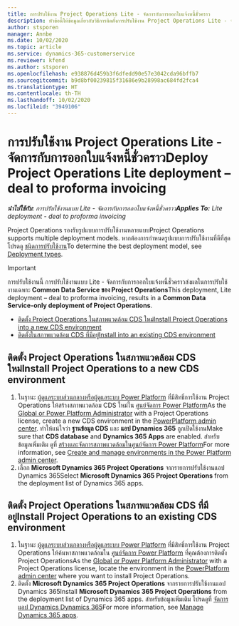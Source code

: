 ```yaml
---
title: การปรับใช้งาน Project Operations Lite - จัดการกับการออกใบแจ้งหนี้ชั่วคราว
description: หัวข้อนี้ให้ข้อมูลเกี่ยวกับวิธีการติดตั้งการปรับใช้งาน Project Operations Lite - จัดการกับการออกใบแจ้งหนี้ชั่วคราว
author: stsporen
manager: Annbe
ms.date: 10/02/2020
ms.topic: article
ms.service: dynamics-365-customerservice
ms.reviewer: kfend
ms.author: stsporen
ms.openlocfilehash: e938876d459b3f6dfedd90e57e3042cda96bffb7
ms.sourcegitcommit: b9d8bf00239815f31686e9b28998ac684fd2fca4
ms.translationtype: HT
ms.contentlocale: th-TH
ms.lasthandoff: 10/02/2020
ms.locfileid: "3949106"
---
```

# <a name="deploy-project-operations-lite-deployment--deal-to-proforma-invoicing"></a><span data-ttu-id="3bede-103">การปรับใช้งาน Project Operations Lite - จัดการกับการออกใบแจ้งหนี้ชั่วคราว</span><span class="sxs-lookup"><span data-stu-id="3bede-103">Deploy Project Operations Lite deployment – deal to proforma invoicing</span></span>

<span data-ttu-id="3bede-104">_**นำไปใช้กับ:** การปรับใช้งานแบบ Lite - จัดการกับการออกใบแจ้งหนี้ชั่วคราว_</span><span class="sxs-lookup"><span data-stu-id="3bede-104">_**Applies To:** Lite deployment - deal to proforma invoicing_</span></span>

<span data-ttu-id="3bede-105">Project Operations รองรับรูปแบบการปรับใช้งานหลายแบบ</span><span class="sxs-lookup"><span data-stu-id="3bede-105">Project Operations supports multiple deployment models.</span></span> <span data-ttu-id="3bede-106">หากต้องการกำหนดรูปแบบการปรับใช้งานที่ดีที่สุด โปรดดู [ชนิดการปรับใช้งาน](determine-deployment-type.md)</span><span class="sxs-lookup"><span data-stu-id="3bede-106">To determine the best deployment model, see [Deployment types](determine-deployment-type.md).</span></span>


> [!IMPORTANT]
> <span data-ttu-id="3bede-107">การปรับใช้งานนี้ การปรับใช้งานแบบ Lite - จัดการกับการออกใบแจ้งหนี้ชั่วคราวส่งผลในการปรับใช้งานเฉพาะ **Common Data Service ของ Project Operations**</span><span class="sxs-lookup"><span data-stu-id="3bede-107">This deployment, Lite deployment – deal to proforma invoicing, results in a **Common Data Service-only deployment of Project Operations**.</span></span>

- [<span data-ttu-id="3bede-108">ติดตั้ง Project Operations ในสภาพแวดล้อม CDS ใหม่</span><span class="sxs-lookup"><span data-stu-id="3bede-108">Install Project Operations into a new CDS environment</span></span>](#new)
- [<span data-ttu-id="3bede-109">ติดตั้งในสภาพแวดล้อม CDS ที่มีอยู่</span><span class="sxs-lookup"><span data-stu-id="3bede-109">Install into an existing CDS environment</span></span>](#existing)



## <a name="install-project-operations-to-a-new-cds-environment"></a><a name="new"></a><span data-ttu-id="3bede-110">ติดตั้ง Project Operations ในสภาพแวดล้อม CDS ใหม่</span><span class="sxs-lookup"><span data-stu-id="3bede-110">Install Project Operations to a new CDS environment</span></span>

1. <span data-ttu-id="3bede-111">ในฐานะ [ผู้ดูแลระบบส่วนกลางหรือผู้ดูแลระบบ Power Platform](https://docs.microsoft.com/power-platform/admin/global-service-administrators-can-administer-without-license) ที่มีสิทธิ์การใช้งาน Project Operations ให้สร้างสภาพแวดล้อม CDS ใหม่ใน [ศูนย์จัดการ Power Platform](https://admin.powerplatform.com)</span><span class="sxs-lookup"><span data-stu-id="3bede-111">As the [Global or Power Platform Administrator](https://docs.microsoft.com/power-platform/admin/global-service-administrators-can-administer-without-license) with a Project Operations license, create a new CDS environment in the [PowerPlatform admin center](https://admin.powerplatform.com).</span></span> <span data-ttu-id="3bede-112">ทำให้แน่ใจว่า **ฐานข้อมูล CDS** และ **แอป Dynamics 365** ถูกเปิดใช้งาน</span><span class="sxs-lookup"><span data-stu-id="3bede-112">Make sure that **CDS database** and **Dynamics 365 Apps** are enabled.</span></span> <span data-ttu-id="3bede-113">สำหรับข้อมูลเพิ่มเติม ดูที่ [สร้างและจัดการสภาพแวดล้อมในศูนย์จัดการ Power Platform](https://docs.microsoft.com/power-platform/admin/create-environment#create-an-environment-in-the-power-platform-admin-center)</span><span class="sxs-lookup"><span data-stu-id="3bede-113">For more information, see [Create and manage environments in the Power Platform admin center](https://docs.microsoft.com/power-platform/admin/create-environment#create-an-environment-in-the-power-platform-admin-center).</span></span>
2. <span data-ttu-id="3bede-114">เลือก **Microsoft Dynamics 365 Project Operations** จากรายการปรับใช้งานแอป Dynamics 365</span><span class="sxs-lookup"><span data-stu-id="3bede-114">Select **Microsoft Dynamics 365 Project Operations** from the deployment list of Dynamics 365 apps.</span></span>


## <a name="install-project-operations-to-an-existing-cds-environment"></a><a name="existing"></a><span data-ttu-id="3bede-115">ติดตั้ง Project Operations ในสภาพแวดล้อม CDS ที่มีอยู่</span><span class="sxs-lookup"><span data-stu-id="3bede-115">Install Project Operations to an existing CDS environment</span></span>

1. <span data-ttu-id="3bede-116">ในฐานะ [ผู้ดูแลระบบส่วนกลางหรือผู้ดูแลระบบ Power Platform](https://docs.microsoft.com/power-platform/admin/global-service-administrators-can-administer-without-license) ที่มีสิทธิ์การใช้งาน Project Operations ให้ค้นหาสภาพแวดล้อมใน [ศูนย์จัดการ Power Platform](https://admin.powerplatform.com) ที่คุณต้องการติดตั้ง Project Operations</span><span class="sxs-lookup"><span data-stu-id="3bede-116">As the [Global or Power Platform Administrator](https://docs.microsoft.com/power-platform/admin/global-service-administrators-can-administer-without-license) with a Project Operations license, locate the environment in the [PowerPlatform admin center](https://admin.powerplatform.com) where you want to install Project Operations.</span></span>
2. <span data-ttu-id="3bede-117">ติดตั้ง **Microsoft Dynamics 365 Project Operations** จากรายการปรับใช้งานแอป Dynamics 365</span><span class="sxs-lookup"><span data-stu-id="3bede-117">Install **Microsoft Dynamics 365 Project Operations** from the deployment list of Dynamics 365 apps.</span></span> <span data-ttu-id="3bede-118">สำหรับข้อมูลเพิ่มเติม โปรดดูที่ [จัดการแอป Dynamics Dynamics 365](https://docs.microsoft.com/power-platform/admin/manage-apps)</span><span class="sxs-lookup"><span data-stu-id="3bede-118">For more information, see [Manage Dynamics 365 apps](https://docs.microsoft.com/power-platform/admin/manage-apps).</span></span>


